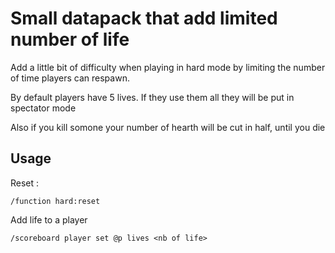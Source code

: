 # Small datapack that add limited number of life

Add a little bit of difficulty when playing in hard mode by limiting the number of time players can respawn.

By default players have 5 lives. If they use them all they will be put in spectator mode

Also if you kill somone your number of hearth will be cut in half, until you die

## Usage

Reset :

```console
/function hard:reset
```

Add life to a player

```console
/scoreboard player set @p lives <nb of life>
```
